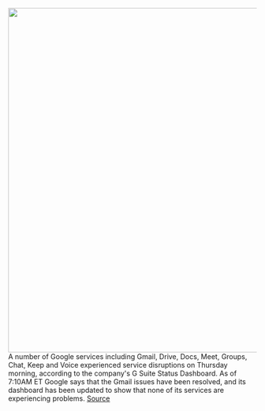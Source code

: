 <img src='https://cdn.vox-cdn.com/thumbor/yZ8Ny0MZaBIsR_dR152FnkCuFLQ=/0x0:2040x1360/1200x800/filters:focal(857x517:1183x843)/cdn.vox-cdn.com/uploads/chorus_image/image/67231314/acastro_180424_1777_gmail_0001.0.0.jpg' width='700px' /><br/>
A number of Google services including Gmail, Drive, Docs, Meet, Groups, Chat, Keep and Voice experienced service disruptions on Thursday morning, according to the company's G Suite Status Dashboard. As of 7:10AM ET Google says that the Gmail issues have been resolved, and its dashboard has been updated to show that none of its services are experiencing problems.
<a href='https://www.theverge.com/2020/8/20/21376940/gmail-google-docs-drive-meet-disruption-google-down'> Source <a/>